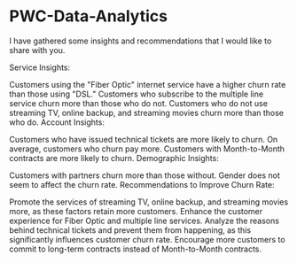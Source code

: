 # PWC-Data-Analytics

 I have gathered some insights and recommendations that I would like to share with you.

Service Insights:

Customers using the "Fiber Optic" internet service have a higher churn rate than those using "DSL."
Customers who subscribe to the multiple line service churn more than those who do not.
Customers who do not use streaming TV, online backup, and streaming movies churn more than those who do.
Account Insights:

Customers who have issued technical tickets are more likely to churn.
On average, customers who churn pay more.
Customers with Month-to-Month contracts are more likely to churn.
Demographic Insights:

Customers with partners churn more than those without.
Gender does not seem to affect the churn rate.
Recommendations to Improve Churn Rate:

Promote the services of streaming TV, online backup, and streaming movies more, as these factors retain more customers.
Enhance the customer experience for Fiber Optic and multiple line services.
Analyze the reasons behind technical tickets and prevent them from happening, as this significantly influences customer churn rate.
Encourage more customers to commit to long-term contracts instead of Month-to-Month contracts.

